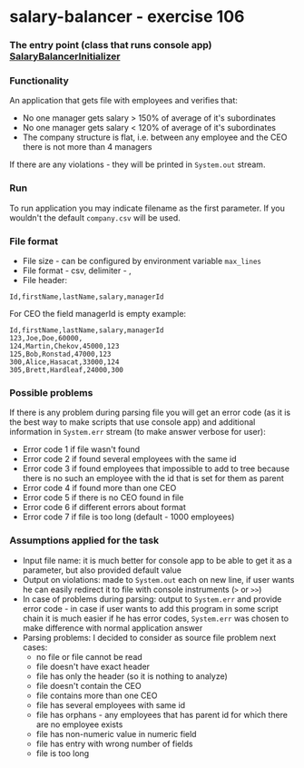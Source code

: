 # salary-balancer - exercise 106

### The entry point (class that runs console app) [SalaryBalancerInitializer](https://github.com/webkumo/salary-balancer/blob/main/src/main/java/net/webcumo/test/exercise106/SalaryBalancerInitializer.java)

### Functionality

An application that gets file with employees and
verifies that:
* No one manager gets salary > 150% of average
of it's subordinates
* No one manager gets salary < 120% of average
of it's subordinates
* The company structure is flat, i.e. between any
employee and the CEO there is not more than 4
managers

If there are any violations - they will be printed in 
`System.out` stream.

### Run

To run application you may indicate filename as the
first parameter. If you wouldn't the default
`company.csv` will be used.

### File format
* File size - can be configured by environment variable
`max_lines`
* File format - csv, delimiter - ,
* File header:
```
Id,firstName,lastName,salary,managerId
```
For CEO the field managerId is empty
example:
```
Id,firstName,lastName,salary,managerId
123,Joe,Doe,60000,
124,Martin,Chekov,45000,123
125,Bob,Ronstad,47000,123
300,Alice,Hasacat,33000,124
305,Brett,Hardleaf,24000,300
```

### Possible problems
If there is any problem during parsing file you will
get an error code (as it is the best way to make
scripts that use console app) and additional
information in `System.err` stream (to make answer
verbose for user):
* Error code 1 if file wasn't found 
* Error code 2 if found several employees with the
same id
* Error code 3 if found employees that impossible
to add to tree because there is no such an employee
with the id that is set for them as parent
* Error code 4 if found more than one CEO
* Error code 5 if there is no CEO found in file
* Error code 6 if different errors about format
* Error code 7 if file is too long
(default - 1000 employees)

### Assumptions applied for the task
* Input file name: it is much better for console app to
be able to get it as a parameter, but also provided
default value
* Output on violations: made to `System.out` each on
new line, if user wants he can easily redirect it
to file with console instruments (`>` or `>>`)
* In case of problems during parsing: output to
`System.err` and provide error code - in case if
user wants to add this program in some script
chain it is much easier if he has error codes,
`System.err` was chosen to make difference with
normal application answer
* Parsing problems: I decided to consider as
source file problem next cases:
  * no file or file cannot be read
  * file doesn't have exact header
  * file has only the header (so it is nothing to analyze)
  * file doesn't contain the CEO
  * file contains more than one CEO
  * file has several employees with same id
  * file has orphans - any employees that has parent id for which there are no employee exists
  * file has non-numeric value in numeric field
  * file has entry with wrong number of fields
  * file is too long